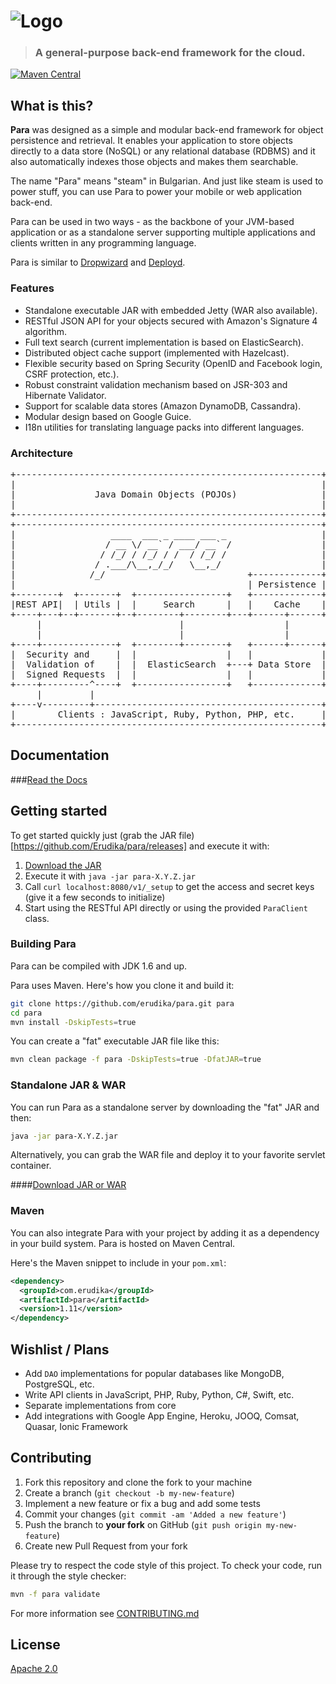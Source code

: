 ![Logo](https://s3-eu-west-1.amazonaws.com/org.paraio/para.png)
============================

> ### A general-purpose back-end framework for the cloud.

[![Maven Central](https://maven-badges.herokuapp.com/maven-central/com.erudika/para/badge.svg)](https://maven-badges.herokuapp.com/maven-central/com.erudika/para)

## What is this?

**Para** was designed as a simple and modular back-end framework for object persistence and retrieval.
It enables your application to store objects directly to a data store (NoSQL) or any relational database (RDBMS)
and it also automatically indexes those objects and makes them searchable.

The name "Para" means "steam" in Bulgarian. And just like steam is used to power stuff, you can use
Para to power your mobile or web application back-end.

Para can be used in two ways - as the backbone of your JVM-based application or as a standalone server supporting
multiple applications and clients written in any programming language.

Para is similar to [Dropwizard](https://dropwizard.github.io/dropwizard/) and
[Deployd](https://github.com/deployd/deployd).

### Features

- Standalone executable JAR with embedded Jetty (WAR also available).
- RESTful JSON API for your objects secured with Amazon's Signature 4 algorithm.
- Full text search (current implementation is based on ElasticSearch).
- Distributed object cache support (implemented with Hazelcast).
- Flexible security based on Spring Security (OpenID and Facebook login, CSRF protection, etc.).
- Robust constraint validation mechanism based on JSR-303 and Hibernate Validator.
- Support for scalable data stores (Amazon DynamoDB, Cassandra).
- Modular design based on Google Guice.
- I18n utilities for translating language packs into different languages.

### Architecture

<pre>
+----------------------------------------------------------+
|                                                          |
|               Java Domain Objects (POJOs)                |
|                                                          |
+----------------------------------------------------------+
+----------------------------------------------------------+
|                  ____  ___ _ ____ ___ _                  |
|                 / __ \/ __` / ___/ __` /                 |
|                / /_/ / /_/ / /  / /_/ /                  |
|               / .___/\__,_/_/   \__,_/                   |
|              /_/                           +-------------+
|                                            | Persistence |
+--------+  +-------+  +-----------------+   +-------------+
|REST API|  | Utils |  |     Search      |   |    Cache    |
+----+---+--+-------+--+--------+--------+---+------+------+
     |                          |                   |
     |                          |                   |
+----+--------------+  +--------+--------+   +------+------+
|  Security and     |  |                 |   |             |
|  Validation of    |  |  ElasticSearch  +---+ Data Store  |
|  Signed Requests  |  |                 |   |             |
+----+---------^----+  +-----------------+   +-------------+
     |         |
+----v---------+-------------------------------------------+
|        Clients : JavaScript, Ruby, Python, PHP, etc.     |
+----------------------------------------------------------+
</pre>

## Documentation

###[Read the Docs](http://paraio.org/docs)

## Getting started

To get started quickly just (grab the JAR file)[https://github.com/Erudika/para/releases] and execute it with:

1. [Download the JAR](https://github.com/Erudika/para/releases)
2. Execute it with `java -jar para-X.Y.Z.jar`
3. Call `curl localhost:8080/v1/_setup` to get the access and secret keys (give it a few seconds to initialize)
4. Start using the RESTful API directly or using the provided `ParaClient` class.

### Building Para

Para can be compiled with JDK 1.6 and up.

Para uses Maven. Here's how you clone it and build it:

```sh
git clone https://github.com/erudika/para.git para
cd para
mvn install -DskipTests=true
```

You can create a "fat" executable JAR file like this:

```sh
mvn clean package -f para -DskipTests=true -DfatJAR=true
```

### Standalone JAR & WAR

You can run Para as a standalone server by downloading the "fat" JAR and then:

```sh
java -jar para-X.Y.Z.jar
```

Alternatively, you can grab the WAR file and deploy it to your favorite servlet container.

####[Download JAR or WAR](https://github.com/Erudika/para/releases)

### Maven

You can also integrate Para with your project by adding it as a dependency in your build system.
Para is hosted on Maven Central.

Here's the Maven snippet to include in your `pom.xml`:

```xml
<dependency>
  <groupId>com.erudika</groupId>
  <artifactId>para</artifactId>
  <version>1.11</version>
</dependency>
```

## Wishlist / Plans

- Add `DAO` implementations for popular databases like MongoDB, PostgreSQL, etc.
- Write API clients in JavaScript, PHP, Ruby, Python, C#, Swift, etc.
- Separate implementations from core
- Add integrations with Google App Engine, Heroku, JOOQ, Comsat, Quasar, Ionic Framework

## Contributing

1. Fork this repository and clone the fork to your machine
2. Create a branch (`git checkout -b my-new-feature`)
3. Implement a new feature or fix a bug and add some tests
4. Commit your changes (`git commit -am 'Added a new feature'`)
5. Push the branch to **your fork** on GitHub (`git push origin my-new-feature`)
6. Create new Pull Request from your fork

Please try to respect the code style of this project. To check your code, run it through the style checker:

```sh
mvn -f para validate
```

For more information see [CONTRIBUTING.md](https://github.com/Erudika/para/blob/master/CONTRIBUTING.md)

## License
[Apache 2.0](LICENSE)
